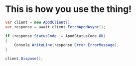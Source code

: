 # This is how you use the thing!
```cs
var client = new ApodClient();
var response = await client.FetchApodAsync();

if (response.StatusCode != ApodStatusCode.OK)
{
    Console.WriteLine(response.Error.ErrorMessage);
}

client.Dispose();
```